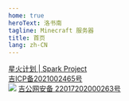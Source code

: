 ```yaml
---
home: true
heroText: 洛书南
tagline: Minecraft 服务器
title: 首页
lang: zh-CN
---
```


<div class="px-8 py-6 text-lg text-center text-pink-600 bg-pink-400 border border-pink-400 border-solid rounded-lg bg-opacity-30 dark:text-pink-200 dark:border-pink-400">
  <a class="text-pink-600 dark:text-pink-200" href="https://spark.yaasasi.cn/">星火计划 | Spark Project</a>
</div>

<div class="footer flex-col md:flex-row mx-auto space-y-2 md:space-y-0 md:space-x-4">
  <div class="flex flex-row flex-nowrap justify-center space-x-1">
    <a class="mx-auto flex-shrink-0" href="https://beian.miit.gov.cn/" rel="nofollow noopener" target="_blank"> 吉ICP备2021002465号 </a>
  </div>
  <div class="flex flex-row flex-nowrap justify-center space-x-1">
    <img class="w-4 h-4 flex-grow-0 my-auto" src="/images/record.png" />
    <a class="flex-shrink-0" href="http://www.beian.gov.cn/portal/registerSystemInfo?recordcode=22017202000263" rel="nofollow noopener" target="_blank"> 吉公网安备 22017202000263号 </a>
  </div>
</div>

